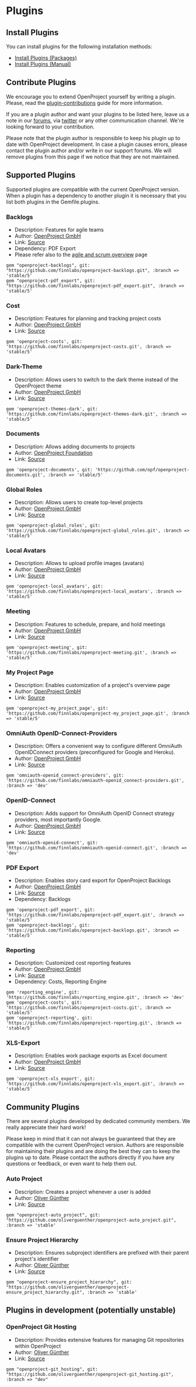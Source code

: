 # Plugins

## Install Plugins
You can install plugins for the following installation methods:

* [Install Plugins (Packages)](https://www.openproject.org/plugins/install-plugins-packages/)
* [Install Plugins (Manual)](https://www.openproject.org/plugins/install-plugins-manual/)

## Contribute Plugins

We encourage you to extend OpenProject yourself by writing a plugin. Please, read the [plugin-contributions](https://www.openproject.org/help/develope-openproject/create-openproject-plugin/) guide for more information.

If you are a plugin author and want your plugins to be listed here, leave us a note in our [forums](https://community.openproject.org/projects/openproject/boards), via [twitter](https://twitter.com/openproject) or any other communication channel. We're looking forward to your contribution.

Please note that the plugin author is responsible to keep his plugin up to date with OpenProject development. In case a plugin causes errors, please contact the plugin author and/or write in our support forums. We will remove plugins from this page if we notice that they are not maintained.

## Supported Plugins
Supported plugins are compatible with the current OpenProject version. When a plugin has a dependency to another plugin it is necessary that you list both plugins in the Gemfile.plugins.

### Backlogs
* Description: Features for agile teams
* Author: [OpenProject GmbH](https://www.openproject.org/about-us/)
* Link: [Source](https://github.com/finnlabs/openproject-backlogs)
* Dependency: PDF Export
* Please refer also to the [agile and scrum overview](https://www.openproject.org/collaboration-software-features/) page

```
gem "openproject-backlogs", git: "https://github.com/finnlabs/openproject-backlogs.git", :branch => 'stable/5'
gem "openproject-pdf_export", git: "https://github.com/finnlabs/openproject-pdf_export.git", :branch => 'stable/5'
```

### Cost
* Description: Features for planning and tracking project costs
* Author: [OpenProject GmbH](https://www.openproject.org/about-us/)
* Link: [Source](https://github.com/finnlabs/openproject-costs)

```
gem 'openproject-costs', git: 'https://github.com/finnlabs/openproject-costs.git', :branch => 'stable/5'
```

### Dark-Theme
* Description: Allows users to switch to the dark theme instead of the OpenProject theme
* Author: [OpenProject GmbH](https://www.openproject.org/about-us/)
* Link: [Source](https://github.com/finnlabs/openproject-themes-dark)

```
gem 'openproject-themes-dark', git: 'https://github.com/finnlabs/openproject-themes-dark.git', :branch => 'stable/5'
```

### Documents
* Description: Allows adding documents to projects
* Author: [OpenProject Foundation](http://openprojectpr.staging.wpengine.com/open-source/openproject-foundation/)
* Link: [Source](https://github.com/opf/openproject-documents)

```
gem 'openproject-documents', git: 'https://github.com/opf/openproject-documents.git', :branch => 'stable/5'
```

### Global Roles
* Description: Allows users to create top-level projects
* Author: [OpenProject GmbH](https://www.openproject.org/about-us/)
* Link: [Source](https://github.com/finnlabs/openproject-global_roles)

```
gem 'openproject-global_roles', git: 'https://github.com/finnlabs/openproject-global_roles.git', :branch => 'stable/5'
```

### Local Avatars
* Description: Allows to upload profile images (avatars)
* Author: [OpenProject GmbH](https://www.openproject.org/about-us/)
* Link: [Source](https://github.com/finnlabs/openproject-local_avatars)

```
gem 'openproject-local_avatars', git: 'https://github.com/finnlabs/openproject-local_avatars', :branch => 'stable/5'
```

### Meeting
* Description: Features to schedule, prepare, and hold meetings
* Author: [OpenProject GmbH](https://www.openproject.org/about-us/)
* Link: [Source](https://github.com/finnlabs/openproject-meeting)

```
gem 'openproject-meeting', git: 'https://github.com/finnlabs/openproject-meeting.git', :branch => 'stable/5'
```

### My Project Page
* Description: Enables customization of a project's overview page
* Author: [OpenProject GmbH](https://www.openproject.org/about-us/)
* Link: [Source](https://github.com/finnlabs/openproject-my_project_page)

```
gem 'openproject-my_project_page', git: 'https://github.com/finnlabs/openproject-my_project_page.git', :branch => 'stable/5'
```

### OmniAuth OpenID-Connect-Providers
* Description: Offers a convenient way to configure different OmniAuth OpenIDConnect providers (preconfigured for Google and Heroku).
* Author: [OpenProject GmbH](https://www.openproject.org/about-us/)
* Link: [Source](https://github.com/finnlabs/omniauth-openid_connect-providers)

```
gem 'omniauth-openid_connect-providers', git: 'https://github.com/finnlabs/omniauth-openid_connect-providers.git', :branch => 'dev'
```

### OpenID-Connect
* Description: Adds support for OmniAuth OpenID Connect strategy providers, most importantly Google.
* Author: [OpenProject GmbH](https://www.openproject.org/about-us/)
* Link: [Source](https://github.com/finnlabs/openproject-openid_connect)

```
gem 'omniauth-openid-connect', git: 'https://github.com/finnlabs/omniauth-openid-connect.git', :branch => 'dev'
```

### PDF Export
* Description: Enables story card export for OpenProject Backlogs
* Author: [OpenProject GmbH](https://www.openproject.org/about-us/)
* Link: [Source](https://github.com/finnlabs/openproject-pdf_export)
* Dependency: Backlogs

```
gem 'openproject-pdf_export', git: 'https://github.com/finnlabs/openproject-pdf_export.git', :branch => 'stable/5'
gem 'openproject-backlogs', git: 'https://github.com/finnlabs/openproject-backlogs.git', :branch => 'stable/5'
```

### Reporting
* Description: Customized cost reporting features
* Author: [OpenProject GmbH](https://www.openproject.org/about-us/)
* Link: [Source](https://github.com/finnlabs/openproject-reporting)
* Dependency: Costs, Reporting Engine

```
gem 'reporting_engine', git: 'https://github.com/finnlabs/reporting_engine.git', :branch => 'dev'
gem 'openproject-costs', git: 'https://github.com/finnlabs/openproject-costs.git', :branch => 'stable/5'
gem 'openproject-reporting', git: 'https://github.com/finnlabs/openproject-reporting.git', :branch => 'stable/5'
```

### XLS-Export
* Description: Enables work package exports as Excel document
* Author: [OpenProject GmbH](https://www.openproject.org/about-us/)
* Link: [Source](https://github.com/finnlabs/openproject-xls_export)

```
gem 'openproject-xls_export', git: 'https://github.com/finnlabs/openproject-xls_export.git', :branch => 'stable/5'
```

## Community Plugins

There are several plugins developed by dedicated community members. We really appreciate their hard work!

Please keep in mind that it can not always be guaranteed that they are compatible with the current OpenProject version. Authors are responsible for maintaining their plugins and are doing the best they can to keep the plugins up to date.  Please contact the authors directly if you have any questions or feedback, or even want to help them out.

### Auto Project
* Description: Creates a project whenever a user is added
* Author: [Oliver Günther](https://github.com/oliverguenther)
* Link: [Source](https://github.com/oliverguenther/openproject-auto_project)

```
gem "openproject-auto_project", git: "https://github.com/oliverguenther/openproject-auto_project.git", :branch => 'stable'
```

### Ensure Project Hierarchy
* Description: Ensures subproject identifiers are prefixed with their parent project's identifier
* Author: [Oliver Günther](https://github.com/oliverguenther)
* Link: [Source](https://github.com/oliverguenther/openproject-ensure_project_hierarchy)

```
gem "openproject-ensure_project_hierarchy", git: "https://github.com/oliverguenther/openproject-ensure_project_hierarchy.git", :branch => 'stable'
```

## Plugins in development (potentially unstable)

### OpenProject Git Hosting
* Description: Provides extensive features for managing Git repositories within OpenProject
* Author: [Oliver Günther](https://github.com/oliverguenther)
* Link: [Source](https://github.com/oliverguenther/openproject-revisions_git)

```
gem "openproject-git_hosting", git: "https://github.com/oliverguenther/openproject-git_hosting.git", :branch => "dev"
```
